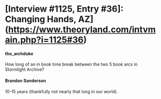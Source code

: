 # [Interview #1125, Entry #36]: Changing Hands, AZ](https://www.theoryland.com/intvmain.php?i=1125#36)

#### the\_archduke

How long of an in book time break between the two 5 book arcs in Stormlight Archive?

#### Brandon Sanderson

10-15 years (thankfully not nearly that long in our world).

